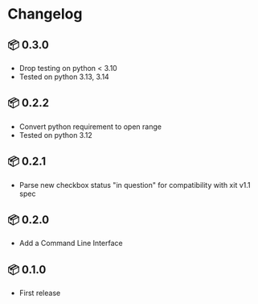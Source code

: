 # Changelog

## 📦 0.3.0

* Drop testing on python < 3.10
* Tested on python 3.13, 3.14

## 📦 0.2.2

* Convert python requirement to open range
* Tested on python 3.12

## 📦 0.2.1

* Parse new checkbox status "in question" for compatibility with xit v1.1 spec

## 📦 0.2.0

* Add a Command Line Interface

## 📦 0.1.0

* First release
